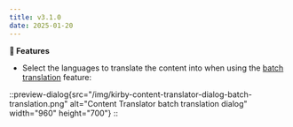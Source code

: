 ```yaml
---
title: v3.1.0
date: 2025-01-20
---
```


**🚀 Features**

- Select the languages to translate the content into when using the [batch translation](/docs/content-translator/configuration#batch) feature:

::preview-dialog{src="/img/kirby-content-translator-dialog-batch-translation.png" alt="Content Translator batch translation dialog" width="960" height="700"}
::
